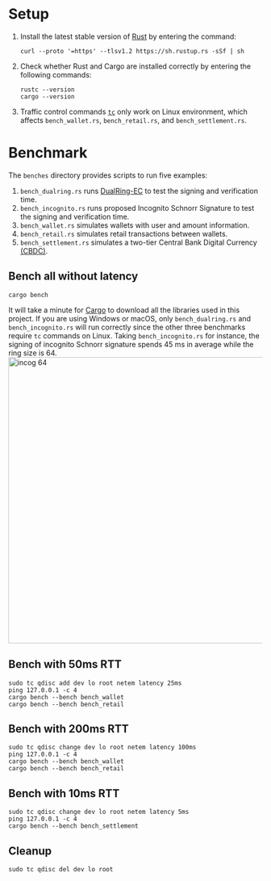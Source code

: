 # Setup
1. Install the latest stable version of [Rust](https://doc.rust-lang.org/book/ch01-01-installation.html) by entering the command:
   ```
   curl --proto '=https' --tlsv1.2 https://sh.rustup.rs -sSf | sh
   ```
2. Check whether Rust and Cargo are installed correctly by entering the following commands:
   ```
   rustc --version
   cargo --version
   ```
3. Traffic control commands [`tc`](https://man7.org/linux/man-pages/man8/tc.8.html) only work on Linux environment, which affects `bench_wallet.rs`, `bench_retail.rs`, and  `bench_settlement.rs`.

# Benchmark
The `benches` directory provides scripts to run five examples:
1. `bench_dualring.rs` runs [DualRing-EC](https://eprint.iacr.org/2021/1213) to test the signing and verification time.
2. `bench_incognito.rs` runs proposed Incognito Schnorr Signature to test the signing and verification time.
3. `bench_wallet.rs` simulates wallets with user and amount information.
4. `bench_retail.rs` simulates retail transactions between wallets.
5. `bench_settlement.rs` simulates a two-tier Central Bank Digital Currency [(CBDC)](https://www.bis.org/publ/othp57.pdf).


## Bench all without latency
```
cargo bench
```
It will take a minute for [Cargo](https://doc.rust-lang.org/book/ch01-03-hello-cargo.html) to download all the libraries used in this project. If you are using Windows or macOS, only `bench_dualring.rs` and `bench_incognito.rs` will run correctly since the other three benchmarks require `tc` commands on Linux.
Taking `bench_incognito.rs` for instance, the signing of incognito Schnorr signature spends 45 ms in average while the ring size is 64.
<img width="567" alt="incog 64" src="https://github.com/user-attachments/assets/68be43c7-452a-4fe8-bd6e-00c44e69d5a9" />


## Bench with 50ms RTT
```
sudo tc qdisc add dev lo root netem latency 25ms
ping 127.0.0.1 -c 4
cargo bench --bench bench_wallet
cargo bench --bench bench_retail
```

## Bench with 200ms RTT
```
sudo tc qdisc change dev lo root netem latency 100ms
ping 127.0.0.1 -c 4
cargo bench --bench bench_wallet
cargo bench --bench bench_retail
```

## Bench with 10ms RTT
```
sudo tc qdisc change dev lo root netem latency 5ms
ping 127.0.0.1 -c 4
cargo bench --bench bench_settlement
```

## Cleanup
```
sudo tc qdisc del dev lo root
```
